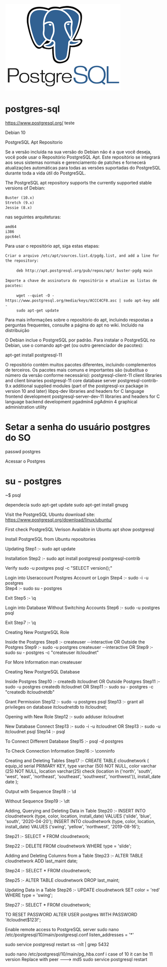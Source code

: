 ![Alt text](https://raw.githubusercontent.com/marcos-tic/postgres-sql/master/postgresql-logo.png " ")



# postgres-sql

https://www.postgresql.org/        teste

Debian 10

PostgreSQL Apt Repositorio

Se a versão incluída na sua versão do Debian não é a que você deseja, você pode usar o Repositório PostgreSQL Apt. Este repositório se integrará aos seus sistemas normais e gerenciamento de patches e fornecerá atualizações automáticas para todas as versões suportadas do PostgreSQL durante toda a vida útil do PostgreSQL.

The PostgreSQL apt repository supports the currently supported stable versions of Debian:

    Buster (10.x)
    Stretch (9.x)
    Jessie (8.x)

nas seguintes arquiteturas:

    amd64
    i386
    ppc64el

Para usar o repositório apt, siga estas etapas:

    Criar o arquivo /etc/apt/sources.list.d/pgdg.list, and add a line for the repository:

         deb http://apt.postgresql.org/pub/repos/apt/ buster-pgdg main

    Importe a chave de assinatura do repositório e atualize as listas de pacotes:

         wget --quiet -O - https://www.postgresql.org/media/keys/ACCC4CF8.asc | sudo apt-key add -
         sudo apt-get update

Para mais informações sobre o repositório do apt, incluindo respostas a perguntas frequentes, consulte a página do apt no wiki.
Incluído na distribuição

O Debian inclue o PostgreSQL por padrão. Para instalar o PostgreSQL no Debian, use o comando apt-get (ou outro gerenciador de pacotes):

  apt-get install postgresql-11

O repositório contém muitos pacotes diferentes, incluindo complementos de terceiros. Os pacotes mais comuns e importantes são (substitua o número da versão conforme necessário):
postgresql-client-11 	client libraries and client binaries
postgresql-11 	core database server
postgresql-contrib-9.x 	additional supplied modules (part of the postgresql-xx package in version 10 and later)
libpq-dev 	libraries and headers for C language frontend development
postgresql-server-dev-11 	libraries and headers for C language backend development
pgadmin4 	pgAdmin 4 graphical administration utility

# Setar a senha do usuário postgres do SO
passwd postgres

Acessar o Postgres
# su - postgres
~$ psql



dependecia
sudo apt-get update
sudo apt-get install gnupg



Visit the PostgreSQL Ubuntu download site:
https://www.postgresql.org/download/linux/ubuntu/

First check PostgreSQL Verison Available in Ubuntu
apt show postgresql

Install PostgreSQL from Ubuntu repositories

Updating
Step1 :- sudo apt update

Installation
Step2 :- sudo apt install postgresql postgresql-contrib

Verify
sudo -u postgres psql -c "SELECT version();"

Login into Useraccount
Postgres Account or Login
Step4 :- sudo -i -u postgres  
Step4 :- sudo su - postgres

Exit
Step5 :- \q

Login into Database
Without Switching Accounts
Step6 :- sudo -u postgres psql

Exit
Step7 :- \q

Creating New PostgreSQL Role

Inside the Postgres
Step8 :- createuser --interactive
OR
Outside the Postgres
Step9 :- sudo -u postgres createuser --interactive
OR
Step9 :- sudo su - postgres -c "createuser itcloudnet"

For More Information
man createuser

Creating New PostgreSQL Database

Inside Postgres
Step10 :- createdb itcloudnet
OR
Outside Postgres
Step11 :- sudo -u postgres createdb itcloudnet
OR
Step11 :- sudo su - postgres -c "createdb itcloudnetdb"

Grant Permission
Step12 :- sudo -u postgres psql
Step13 :- grant all privileges on database itcloudnetdb to itcloudnet;

Opening with New Role
Step12 :- sudo adduser itcloudnet

New Database Connect
Step13 :- sudo -i -u itcloudnet 
OR
Step13 :- sudo -u itcloudnet psql
Step14 :- psql

To Connect Different Database
Step15 :- psql -d postgres

To Check Connection Information
Step16 :- \conninfo

Creating and Deleting Tables
Step17 :- CREATE TABLE cloudnetwork (
    equip_id serial PRIMARY KEY,
    type varchar (50) NOT NULL,
    color varchar (25) NOT NULL,
    location varchar(25) check (location in ('north', 'south', 'west', 'east', 'northeast', 'southeast', 'southwest', 'northwest')),
    install_date date
);

Output with Sequence
Step18 :- \d

Without Sequence
Step19 :- \dt

Adding, Querying and Deleting Data in Table
Step20 :-
INSERT INTO cloudnetwork (type, color, location, install_date) VALUES ('slide', 'blue', 'south', '2020-04-20');
INSERT INTO cloudnetwork (type, color, location, install_date) VALUES ('swing', 'yellow', 'northwest', '2019-08-16');


Step21 :- SELECT * FROM cloudnetwork;

Step22 :- DELETE FROM cloudnetwork WHERE type = 'slide';


Adding and Deleting Columns from a Table
Step23 :- ALTER TABLE cloudnetwork ADD last_maint date;

Step24 :- SELECT * FROM cloudnetwork;

Step25 :- ALTER TABLE cloudnetwork DROP last_maint;

Updating Data in a Table
Step26 :- UPDATE cloudnetwork SET color = 'red' WHERE type = 'swing';

Step27 :- SELECT * FROM cloudnetwork;

TO RESET PASSWORD
ALTER USER postgres WITH PASSWORD 'itcloudnet$123!';

Enable remote access to PostgreSQL server
sudo nano /etc/postgresql/10/main/postgresql.conf
listen_addresses = '*'

sudo service postgresql restart
ss -nlt | grep 5432

sudo nano /etc/postgresql/10/main/pg_hba.conf
i case of 10 it can be 11 version
Replace with peer ---> md5
sudo service postgresql restart

